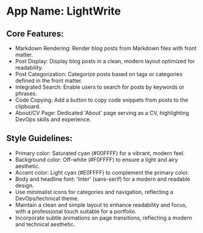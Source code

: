 # **App Name**: LightWrite

## Core Features:

- Markdown Rendering: Render blog posts from Markdown files with front matter.
- Post Display: Display blog posts in a clean, modern layout optimized for readability.
- Post Categorization: Categorize posts based on tags or categories defined in the front matter.
- Integrated Search: Enable users to search for posts by keywords or phrases.
- Code Copying: Add a button to copy code snippets from posts to the clipboard.
- About/CV Page: Dedicated 'About' page serving as a CV, highlighting DevOps skills and experience.

## Style Guidelines:

- Primary color: Saturated cyan (#00FFFF) for a vibrant, modern feel.
- Background color: Off-white (#F0FFFF) to ensure a light and airy aesthetic.
- Accent color: Light cyan (#E0FFFF) to complement the primary color.
- Body and headline font: 'Inter' (sans-serif) for a modern and readable design.
- Use minimalist icons for categories and navigation, reflecting a DevOps/technical theme.
- Maintain a clean and simple layout to enhance readability and focus, with a professional touch suitable for a portfolio.
- Incorporate subtle animations on page transitions, reflecting a modern and technical aesthetic.